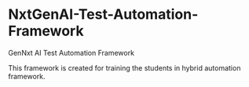 # NxtGenAI-Test-Automation-Framework
GenNxt AI Test Automation Framework

This framework is created for training the students in hybrid automation framework. 
